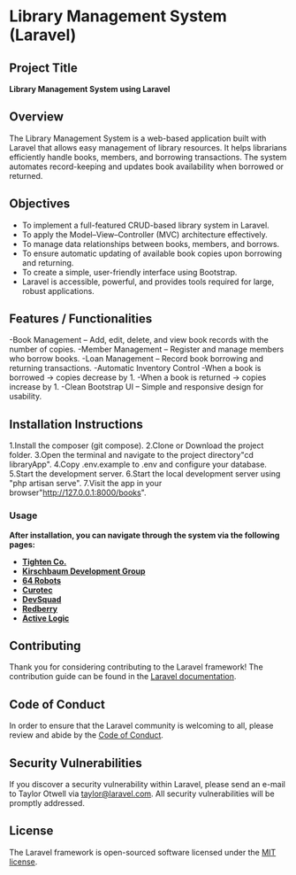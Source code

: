 #  Library Management System (Laravel)

##  Project Title
**Library Management System using Laravel**

## Overview
The Library Management System is a web-based application built with Laravel that allows easy management of library resources. It helps librarians efficiently handle books, members, and borrowing transactions. The system automates record-keeping and updates book availability when borrowed or returned.

## Objectives

- To implement a full-featured CRUD-based library system in Laravel.
- To apply the Model–View–Controller (MVC) architecture effectively.
- To manage data relationships between books, members, and borrows.
- To ensure automatic updating of available book copies upon borrowing and returning.
- To create a simple, user-friendly interface using Bootstrap.
- Laravel is accessible, powerful, and provides tools required for large, robust applications.

## Features / Functionalities

-Book Management – Add, edit, delete, and view book records with the number of copies.
-Member Management – Register and manage members who borrow books.
-Loan Management – Record book borrowing and returning transactions.
-Automatic Inventory Control 
    -When a book is borrowed → copies decrease by 1.
    -When a book is returned → copies increase by 1.
-Clean Bootstrap UI – Simple and responsive design for usability.

## Installation Instructions
1.Install the composer (git compose). 
2.Clone or Download the project folder.
3.Open the terminal and navigate to the project directory"cd libraryApp".
4.Copy .env.example to .env and configure your database.
5.Start the development server.
6.Start the local development server using "php artisan serve".
7.Visit the app in your browser"http://127.0.0.1:8000/books".

### Usage
 **After installation, you can navigate through the system via the following pages:**
- **[Tighten Co.](https://tighten.co)**
- **[Kirschbaum Development Group](https://kirschbaumdevelopment.com)**
- **[64 Robots](https://64robots.com)**
- **[Curotec](https://www.curotec.com/services/technologies/laravel)**
- **[DevSquad](https://devsquad.com/hire-laravel-developers)**
- **[Redberry](https://redberry.international/laravel-development)**
- **[Active Logic](https://activelogic.com)**

## Contributing

Thank you for considering contributing to the Laravel framework! The contribution guide can be found in the [Laravel documentation](https://laravel.com/docs/contributions).

## Code of Conduct

In order to ensure that the Laravel community is welcoming to all, please review and abide by the [Code of Conduct](https://laravel.com/docs/contributions#code-of-conduct).

## Security Vulnerabilities

If you discover a security vulnerability within Laravel, please send an e-mail to Taylor Otwell via [taylor@laravel.com](mailto:taylor@laravel.com). All security vulnerabilities will be promptly addressed.

## License

The Laravel framework is open-sourced software licensed under the [MIT license](https://opensource.org/licenses/MIT).
